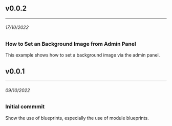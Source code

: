 ## v0.0.2
---
######  17/10/2022

### How to Set an Background Image from Admin Panel
This example shows how to set a background image via the admin panel.

## v0.0.1
---
######  09/10/2022

### Initial commmit
Show the use of blueprints, especially the use of module blueprints. 
